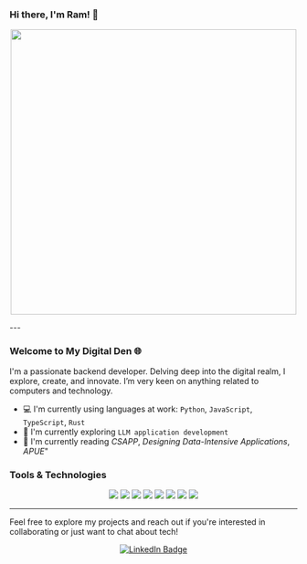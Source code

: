 ### Hi there, I'm Ram! 👋
<p align="center">
  <img src="https://user-images.githubusercontent.com/74038190/225813708-98b745f2-7d22-48cf-9150-083f1b00d6c9.gif" width="500">
</p>
---

### Welcome to My Digital Den 🌐

I'm a passionate backend developer. Delving deep into the digital realm, I explore, create, and innovate. I’m very keen on anything related to computers and technology.


- 💻 I'm currently using languages at work: `Python`, `JavaScript`, `TypeScript`, `Rust`
- 🌱 I'm currently exploring `LLM application development`
- 📗 I'm currently reading *CSAPP*, *Designing Data-Intensive Applications*, *APUE*"

### Tools & Technologies

<p align="center">
  <img src="https://img.shields.io/badge/chatGPT-74aa9c?style=for-the-badge&logo=openai&logoColor=white">
  <img src="https://img.shields.io/badge/Linux-FCC624?style=for-the-badge&logo=linux&logoColor=black">
  <img src="https://img.shields.io/badge/python-3670A0?style=for-the-badge&logo=python&logoColor=ffdd54">
  <img src="https://img.shields.io/badge/rust-%23000000.svg?style=for-the-badge&logo=rust&logoColor=white">
  <img src="https://img.shields.io/badge/node.js-6DA55F?style=for-the-badge&logo=node.js&logoColor=white">
  <img src="https://img.shields.io/badge/FastAPI-005571?style=for-the-badge&logo=fastapi">
  <img src="https://img.shields.io/badge/nestjs-%23E0234E.svg?style=for-the-badge&logo=nestjs&logoColor=white">
  <img src="https://img.shields.io/badge/postgres-%23316192.svg?style=for-the-badge&logo=postgresql&logoColor=white">
</p>

---

Feel free to explore my projects and reach out if you're interested in collaborating or just want to chat about tech!
<div align="center">
  
  [![LinkedIn Badge](https://img.shields.io/badge/-LinkedIn-%230077B5?style=for-the-badge&logo=linkedin&logoColor=white)](https://www.linkedin.com/in/maohao-ran-5a91541bb)
  
</div>
